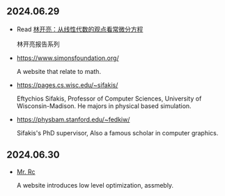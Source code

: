 2024.06.29
---

- Read [林开亮：从线性代数的观点看常微分方程](https://mp.weixin.qq.com/s/sFA41LFcVOyQHslbbcSErg)

  林开亮报告系列

- https://www.simonsfoundation.org/
  
  A website that relate to math.

- https://pages.cs.wisc.edu/~sifakis/

  Eftychios Sifakis, Professor of Computer Sciences, University of Wisconsin-Madison. He majors in physical based simulation.

- https://physbam.stanford.edu/~fedkiw/

  Sifakis's PhD supervisor, Also a famous scholar in computer graphics.

2024.06.30
---

- [ Mr. Rc ](https://rcx86.me/)

  A website introduces low level optimization, assmebly.